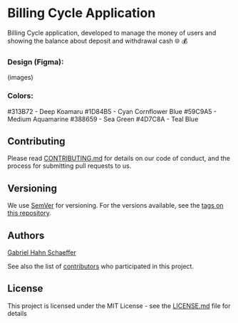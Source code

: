 # Billing Cycle Application

Billing Cycle application, developed to manage the money of users and showing the balance about deposit and withdrawal cash :globe_with_meridians: :moneybag:

### Design (Figma):

(images)

### Colors:

#313B72 - Deep Koamaru
#1D84B5 - Cyan Cornflower Blue
#59C9A5 - Medium Aquamarine
#388659 - Sea Green
#4D7C8A - Teal Blue

## Contributing

Please read [CONTRIBUTING.md](https://gist.github.com/PurpleBooth/b24679402957c63ec426) for details on our code of conduct, and the process for submitting pull requests to us.

## Versioning

We use [SemVer](http://semver.org/) for versioning. For the versions available, see the [tags on this repository](https://github.com/gabriel-hahn/billing-cycle-reactjs/tags).

## Authors

[Gabriel Hahn Schaeffer](https://github.com/gabriel-hahn/)

See also the list of [contributors](https://github.com/gabriel-hahn/billing-cycle-reactjs/contributors) who participated in this project.

## License

This project is licensed under the MIT License - see the [LICENSE.md](LICENSE) file for details
